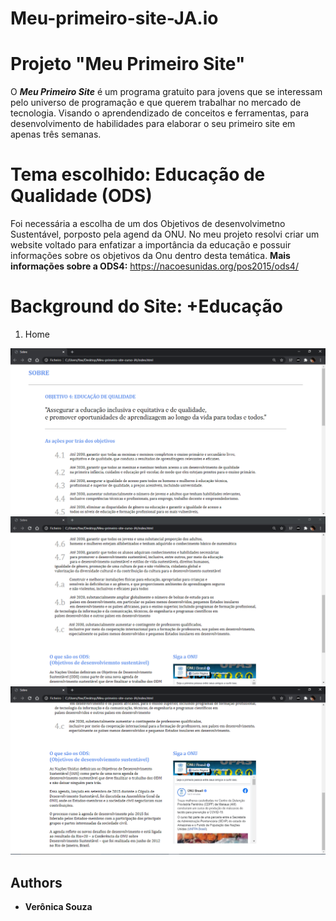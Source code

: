 # Meu-primeiro-site-JA.io

# Projeto "Meu Primeiro Site"
   
O  ***Meu Primeiro Site*** é um programa gratuito para jovens que se interessam pelo universo de programação e que querem trabalhar no mercado de tecnologia. Visando o aprendendizado de conceitos e ferramentas, para desenvolvimento de habilidades para elaborar o seu primeiro site em apenas três semanas.

# Tema escolhido: Educação de Qualidade (ODS)

Foi necessária a escolha de um dos Objetivos de desenvolvimetno Sustentável, porposto pela agend da ONU. No meu projeto resolvi criar um website voltado para enfatizar a importância da educação e possuir informações sobre os objetivos da Onu dentro desta temática.
**Mais informações sobre a ODS4:** https://nacoesunidas.org/pos2015/ods4/

# Background do Site: +Educação
 1. Home

![Desafio Um](desafioImgUm.png)
![Desafio Dois](desafioImgDois.png)
![Desafio Tres](desafioImgTres.png)


## Authors
* **Verônica Souza**

